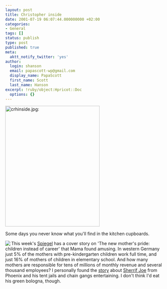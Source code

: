 ```yaml
---
layout: post
title: Christopher inside
date: 2001-07-19 06:07:44.000000000 +02:00
categories:
- General
tags: []
status: publish
type: post
published: true
meta:
  aktt_notify_twitter: 'yes'
author:
  login: shanson
  email: papascott-wp@gmail.com
  display_name: PapaScott
  first_name: Scott
  last_name: Hanson
excerpt: !ruby/object:Hpricot::Doc
  options: {}
---
```

<p><img src="http://www.papascott.de/wordpress/wp-content/uploads/2001/07/crhinside.jpg" height="383" width="300" border="0" alt="crhinside.jpg: " /></p>
<p>Some days you never know what you'll find in the kitchen cupboards.</p>
<p><a href="http://www.spiegel.de"><img src="http://www.spiegel.de/img/0,1020,119329,00.jpg" align="left" border="0" /></a>This week's <a href="http://www.spiegel.de">Spiegel</a> has a cover story on 'The new mother's pride: children instead of career' that Mama found amusing. In western Germany just 5% of the mothers with pre-kindergarten children work full time, and just 16% of mothers of children in elementary school. And how many mothers are responsible for tens of millions of monthly revenue and several thousand employees? I personally found the <a href="http://www.spiegel.de/spiegel/0,1518,145177,00.html">story</a> about <a href="http://www.msco.org">Sherrif Joe</a> from Phoenix and his tent jails and chain gangs entertaining. I don't think I'd eat his green bologna, though.</p>
